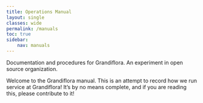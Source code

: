 ```yaml
---
title: Operations Manual
layout: single
classes: wide
permalink: /manuals
toc: true
sidebar:
    nav: manuals
---
```


Documentation and procedures for Grandiflora. An experiment in open source organization.

Welcome to the Grandiflora manual. This is an attempt to record how we run service at Grandiflora! It’s by no means complete, and if you are reading this, please contribute to it!
